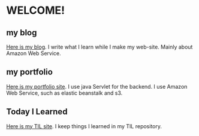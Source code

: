 # WELCOME!

## my blog
[Here is my blog](https://zzzit.wordpress.com).
I write what I learn while I make my web-site. Mainly about Amazon Web Service.

## my portfolio
[Here is my portfolio site](https://portfolio.zzzit.net).
I use java Servlet for the backend. I use Amazon Web Service, such as elastic beanstalk and s3.

## Today I Learned
[Here is my TIL site](https://www.zzzit.net/TIL).
I keep things I learned in my TIL repository.

